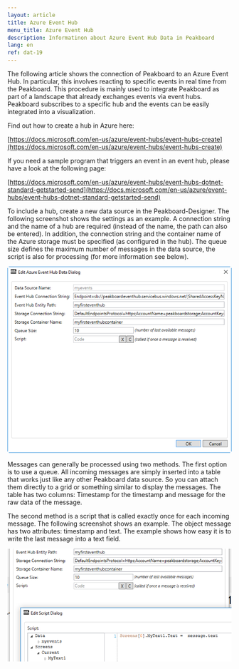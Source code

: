 ```yaml
---
layout: article
title: Azure Event Hub
menu_title: Azure Event Hub
description: Informatinon about Azure Event Hub Data in Peakboard
lang: en
ref: dat-19
---
```

The following article shows the connection of Peakboard to an Azure Event Hub. In particular, this involves reacting to specific events in real time from the Peakboard. This procedure is mainly used to integrate Peakboard as part of a landscape that already exchanges events via event hubs. Peakboard subscribes to a specific hub and the events can be easily integrated into a visualization.

 

Find out how to create a hub in Azure here:

[https://docs.microsoft.com/en-us/azure/event-hubs/event-hubs-create](https://docs.microsoft.com/en-us/azure/event-hubs/event-hubs-create)

 

If you need a sample program that triggers an event in an event hub, please have a look at the following page:

[https://docs.microsoft.com/en-us/azure/event-hubs/event-hubs-dotnet-standard-getstarted-send](https://docs.microsoft.com/en-us/azure/event-hubs/event-hubs-dotnet-standard-getstarted-send)

 

To include a hub, create a new data source in the Peakboard-Designer. The following screenshot shows the settings as an example. A connection string and the name of a hub are required (instead of the name, the path can also be entered). In addition, the connection string and the container name of the Azure storage must be specified (as configured in the hub). The queue size defines the maximum number of messages in the data source, the script is also for processing (for more information see below).

 

![image_1](/assets/images/Data_Sources/Azure_Event_Hub/DatenquellenEventHub01.png)

 

Messages can generally be processed using two methods. The first option is to use a queue. All incoming messages are simply inserted into a table that works just like any other Peakboard data source. So you can attach them directly to a grid or something similar to display the messages. The table has two columns: Timestamp for the timestamp and message for the raw data of the message.

The second method is a script that is called exactly once for each incoming message. The following screenshot shows an example. The object message has two attributes: timestamp and text. The example shows how easy it is to write the last message into a text field.

 

![image_1](/assets/images/Data_Sources/Azure_Event_Hub/DatenquellenEventHub02.png)
